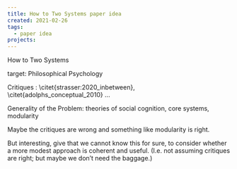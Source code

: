 ```yaml
---
title: How to Two Systems paper idea
created: 2021-02-26
tags:
  - paper idea
projects:
---
```




How to Two Systems

target: Philosophical Psychology

Critiques : \citet{strasser:2020_inbetween}, \citet{adolphs_conceptual_2010} ...

Generality of the Problem: theories of social cognition, core systems, modularity

Maybe the critiques are wrong and something like modularity is right.

But interesting, give that we cannot know this for sure, to consider
whether a more modest approach is coherent and useful.
(I.e. not assuming critiques are right; but maybe we don’t need the baggage.)


